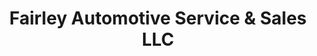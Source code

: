 ---
title: "Fairley Automotive Service & Sales LLC"
url: /aberdeen/fairley-automotive-service-und-sales-llc/
shop: Autowerkstatt
---